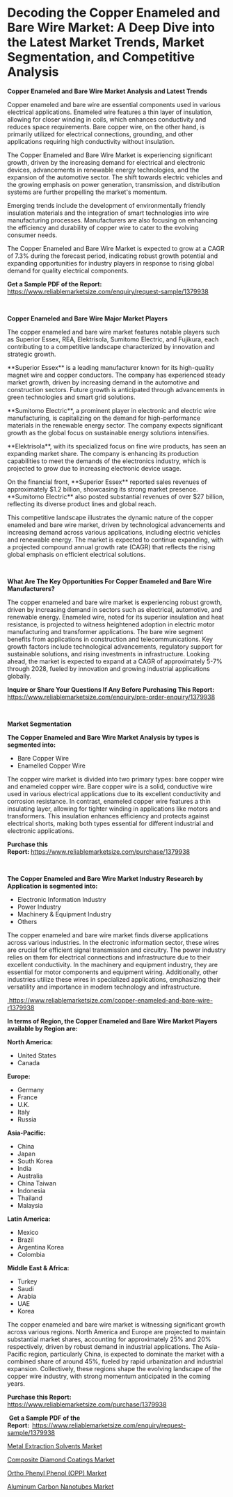 <p><h1>Decoding the Copper Enameled and Bare Wire Market: A Deep Dive into the Latest Market Trends, Market Segmentation, and Competitive Analysis</h1></p><p><strong>Copper Enameled and Bare Wire Market Analysis and Latest Trends</strong></p>
<p><p>Copper enameled and bare wire are essential components used in various electrical applications. Enameled wire features a thin layer of insulation, allowing for closer winding in coils, which enhances conductivity and reduces space requirements. Bare copper wire, on the other hand, is primarily utilized for electrical connections, grounding, and other applications requiring high conductivity without insulation.</p><p>The Copper Enameled and Bare Wire Market is experiencing significant growth, driven by the increasing demand for electrical and electronic devices, advancements in renewable energy technologies, and the expansion of the automotive sector. The shift towards electric vehicles and the growing emphasis on power generation, transmission, and distribution systems are further propelling the market's momentum.</p><p>Emerging trends include the development of environmentally friendly insulation materials and the integration of smart technologies into wire manufacturing processes. Manufacturers are also focusing on enhancing the efficiency and durability of copper wire to cater to the evolving consumer needs.</p><p>The Copper Enameled and Bare Wire Market is expected to grow at a CAGR of 7.3% during the forecast period, indicating robust growth potential and expanding opportunities for industry players in response to rising global demand for quality electrical components.</p></p>
<p><strong>Get a Sample PDF of the Report:&nbsp;</strong> <a href="https://www.reliablemarketsize.com/enquiry/request-sample/1379938?utm_campaign=1833&utm_medium=2&utm_source=Github&utm_content=ia&utm_term=02042025&utm_id=copper-enameled-and-bare-wire">https://www.reliablemarketsize.com/enquiry/request-sample/1379938</a></p>
<p>&nbsp;</p>
<p><strong>Copper Enameled and Bare Wire Major Market Players</strong></p>
<p><p>The copper enameled and bare wire market features notable players such as Superior Essex, REA, Elektrisola, Sumitomo Electric, and Fujikura, each contributing to a competitive landscape characterized by innovation and strategic growth. </p><p>**Superior Essex** is a leading manufacturer known for its high-quality magnet wire and copper conductors. The company has experienced steady market growth, driven by increasing demand in the automotive and construction sectors. Future growth is anticipated through advancements in green technologies and smart grid solutions.</p><p>**Sumitomo Electric**, a prominent player in electronic and electric wire manufacturing, is capitalizing on the demand for high-performance materials in the renewable energy sector. The company expects significant growth as the global focus on sustainable energy solutions intensifies.</p><p>**Elektrisola**, with its specialized focus on fine wire products, has seen an expanding market share. The company is enhancing its production capabilities to meet the demands of the electronics industry, which is projected to grow due to increasing electronic device usage.</p><p>On the financial front, **Superior Essex** reported sales revenues of approximately $1.2 billion, showcasing its strong market presence. **Sumitomo Electric** also posted substantial revenues of over $27 billion, reflecting its diverse product lines and global reach. </p><p>This competitive landscape illustrates the dynamic nature of the copper enameled and bare wire market, driven by technological advancements and increasing demand across various applications, including electric vehicles and renewable energy. The market is expected to continue expanding, with a projected compound annual growth rate (CAGR) that reflects the rising global emphasis on efficient electrical solutions.</p></p>
<p>&nbsp;</p>
<p><strong>What Are The Key Opportunities For Copper Enameled and Bare Wire Manufacturers?</strong></p>
<p><p>The copper enameled and bare wire market is experiencing robust growth, driven by increasing demand in sectors such as electrical, automotive, and renewable energy. Enameled wire, noted for its superior insulation and heat resistance, is projected to witness heightened adoption in electric motor manufacturing and transformer applications. The bare wire segment benefits from applications in construction and telecommunications. Key growth factors include technological advancements, regulatory support for sustainable solutions, and rising investments in infrastructure. Looking ahead, the market is expected to expand at a CAGR of approximately 5-7% through 2028, fueled by innovation and growing industrial applications globally.</p></p>
<p><strong>Inquire or Share Your Questions If Any Before Purchasing This Report:</strong> <a href="https://www.reliablemarketsize.com/enquiry/pre-order-enquiry/1379938?utm_campaign=1833&utm_medium=2&utm_source=Github&utm_content=ia&utm_term=02042025&utm_id=copper-enameled-and-bare-wire">https://www.reliablemarketsize.com/enquiry/pre-order-enquiry/1379938</a></p>
<p>&nbsp;</p>
<p><strong>Market Segmentation</strong></p>
<p><strong>The Copper Enameled and Bare Wire Market Analysis by types is segmented into:</strong></p>
<p><ul><li>Bare Copper Wire</li><li>Enamelled Copper Wire</li></ul></p>
<p><p>The copper wire market is divided into two primary types: bare copper wire and enameled copper wire. Bare copper wire is a solid, conductive wire used in various electrical applications due to its excellent conductivity and corrosion resistance. In contrast, enameled copper wire features a thin insulating layer, allowing for tighter winding in applications like motors and transformers. This insulation enhances efficiency and protects against electrical shorts, making both types essential for different industrial and electronic applications.</p></p>
<p><strong>Purchase this Report:&nbsp;</strong><a href="https://www.reliablemarketsize.com/purchase/1379938?utm_campaign=1833&utm_medium=2&utm_source=Github&utm_content=ia&utm_term=02042025&utm_id=copper-enameled-and-bare-wire">https://www.reliablemarketsize.com/purchase/1379938</a></p>
<p>&nbsp;</p>
<p><strong>The Copper Enameled and Bare Wire Market Industry Research by Application is segmented into:</strong></p>
<p><ul><li>Electronic Information Industry</li><li>Power Industry</li><li>Machinery & Equipment Industry</li><li>Others</li></ul></p>
<p><p>The copper enameled and bare wire market finds diverse applications across various industries. In the electronic information sector, these wires are crucial for efficient signal transmission and circuitry. The power industry relies on them for electrical connections and infrastructure due to their excellent conductivity. In the machinery and equipment industry, they are essential for motor components and equipment wiring. Additionally, other industries utilize these wires in specialized applications, emphasizing their versatility and importance in modern technology and infrastructure.</p></p>
<p><a href="https://www.reliablemarketsize.com/copper-enameled-and-bare-wire-r1379938?utm_campaign=1833&utm_medium=2&utm_source=Github&utm_content=ia&utm_term=02042025&utm_id=copper-enameled-and-bare-wire">&nbsp;https://www.reliablemarketsize.com/copper-enameled-and-bare-wire-r1379938</a></p>
<p><strong>In terms of Region, the Copper Enameled and Bare Wire Market Players available by Region are:</strong></p>
<p>
    <p> <strong> North America: </strong>
        <ul>
            <li>United States</li>
            <li>Canada</li>
        </ul>
        </p> 
    <p> <strong> Europe: </strong>
        <ul>
            <li>Germany</li>
            <li>France</li>
            <li>U.K.</li>
            <li>Italy</li>
            <li>Russia</li>
        </ul>
        </p> 
    <p> <strong> Asia-Pacific: </strong>
        <ul>
            <li>China</li>
            <li>Japan</li>
            <li>South Korea</li>
            <li>India</li>
            <li>Australia</li>
            <li>China Taiwan</li>
            <li>Indonesia</li>
            <li>Thailand</li>
            <li>Malaysia</li>
        </ul>
        </p> 
    <p> <strong> Latin America: </strong>
        <ul>
            <li>Mexico</li>
            <li>Brazil</li>
            <li>Argentina Korea</li>
            <li>Colombia</li>
        </ul>
        </p> 
    <p> <strong> Middle East & Africa: </strong>
        <ul>
            <li>Turkey</li>
            <li>Saudi</li>
            <li>Arabia</li>
            <li>UAE</li>
            <li>Korea</li>
        </ul>
    </p>
    </p>
<p><p>The copper enameled and bare wire market is witnessing significant growth across various regions. North America and Europe are projected to maintain substantial market shares, accounting for approximately 25% and 20% respectively, driven by robust demand in industrial applications. The Asia-Pacific region, particularly China, is expected to dominate the market with a combined share of around 45%, fueled by rapid urbanization and industrial expansion. Collectively, these regions shape the evolving landscape of the copper wire industry, with strong momentum anticipated in the coming years.</p></p>
<p><strong>Purchase this Report: </strong><a href="https://www.reliablemarketsize.com/purchase/1379938?utm_campaign=1833&utm_medium=2&utm_source=Github&utm_content=ia&utm_term=02042025&utm_id=copper-enameled-and-bare-wire">https://www.reliablemarketsize.com/purchase/1379938</a></p>
<p>&nbsp;<strong>Get a Sample PDF of the Report:&nbsp;&nbsp;</strong><a href="https://www.reliablemarketsize.com/enquiry/request-sample/1379938?utm_campaign=1833&utm_medium=2&utm_source=Github&utm_content=ia&utm_term=02042025&utm_id=copper-enameled-and-bare-wire">https://www.reliablemarketsize.com/enquiry/request-sample/1379938</a></p>
<p><strong></strong></p>
<p><p><a href="https://github.com/rullihipes6h/Market-Research-Report-List-1/blob/main/metal-extraction-solvents-market.md?utm_campaign=1833&utm_medium=2&utm_source=Github&utm_content=ia&utm_term=02042025&utm_id=copper-enameled-and-bare-wire">Metal Extraction Solvents Market</a></p><p><a href="https://github.com/FassouRP/Market-Research-Report-List-7/blob/main/composite-diamond-coatings-market.md?utm_campaign=1833&utm_medium=2&utm_source=Github&utm_content=ia&utm_term=02042025&utm_id=copper-enameled-and-bare-wire">Composite Diamond Coatings Market</a></p><p><a href="https://github.com/zeraikulkawb/Market-Research-Report-List-1/blob/main/ortho-phenyl-phenol-opp-market.md?utm_campaign=1833&utm_medium=2&utm_source=Github&utm_content=ia&utm_term=02042025&utm_id=copper-enameled-and-bare-wire">Ortho Phenyl Phenol (OPP) Market</a></p><p><a href="https://github.com/dandatesha7q/Market-Research-Report-List-1/blob/main/aluminum-carbon-nanotubes-market.md?utm_campaign=1833&utm_medium=2&utm_source=Github&utm_content=ia&utm_term=02042025&utm_id=copper-enameled-and-bare-wire">Aluminum Carbon Nanotubes Market</a></p></p>